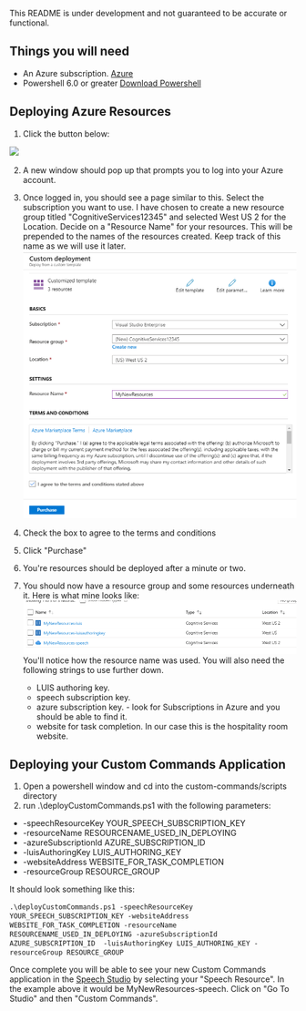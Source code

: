This README is under development and not guaranteed to be accurate or functional.

## Things you will need
* An Azure subscription. [Azure](https://portal.azure.com)
* Powershell 6.0 or greater [Download Powershell](https://github.com/PowerShell/PowerShell/releases)

## Deploying Azure Resources
1. Click the button below:<br/>
<a href="https://portal.azure.com/#create/Microsoft.Template/uri/https%3A%2F%2Fraw.githubusercontent.com%2FAzure-Samples%2FCognitive-Services-Voice-Assistant%2Fmaster%2Fcustom-commands%2Fhospitality%2Fdeployment%2Fazuredeploy.json" target="_blank">
    <img src="http://azuredeploy.net/deploybutton.png"/></a>

2. A new window should pop up that prompts you to log into your Azure account. 

3. Once logged in, you should see a page similar to this. Select the subscription you want to use. I have chosen to create a new resource group titled "CognitiveServices12345" and selected West US 2 for the Location. Decide on a "Resource Name" for your resources. This will be prepended to the names of the resources created. Keep track of this name as we will use it later.![DeployPage](../../../docs/images/DeployPage.png)<br/>

4. Check the box to agree to the terms and conditions

5. Click "Purchase"

6. You're resources should be deployed after a minute or two.

7. You should now have a resource group and some resources underneath it. 
Here is what mine looks like:
![DeployPage](../../../docs/images/Resources.png)<br/>
You'll notice how the resource name was used.
You will also need the following strings to use further down.
    * LUIS authoring key.
    * speech subscription key.
    * azure subscription key. - look for Subscriptions in Azure and you should be able to find it.
    * website for task completion. In our case this is the hospitality room website.
    


## Deploying your Custom Commands Application
1. Open a powershell window and cd into the custom-commands/scripts directory
2. run .\deployCustomCommands.ps1 with the following parameters:
* -speechResourceKey YOUR_SPEECH_SUBSCRIPTION_KEY
* -resourceName RESOURCENAME_USED_IN_DEPLOYING
* -azureSubscriptionId AZURE_SUBSCRIPTION_ID 
* -luisAuthoringKey LUIS_AUTHORING_KEY
* -websiteAddress WEBSITE_FOR_TASK_COMPLETION
* -resourceGroup RESOURCE_GROUP

It should look something like this:

    .\deployCustomCommands.ps1 -speechResourceKey YOUR_SPEECH_SUBSCRIPTION_KEY -websiteAddress WEBSITE_FOR_TASK_COMPLETION -resourceName RESOURCENAME_USED_IN_DEPLOYING -azureSubscriptionId AZURE_SUBSCRIPTION_ID  -luisAuthoringKey LUIS_AUTHORING_KEY -resourceGroup RESOURCE_GROUP

Once complete you will be able to see your new Custom Commands application in the [Speech Studio](https://speech.microsoft.com) by selecting your "Speech Resource". In the example above it would be MyNewResources-speech. Click on "Go To Studio" and then "Custom Commands".